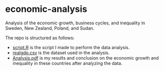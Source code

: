 # economic-analysis
Analysis of the economic growth, business cycles, and inequality in Sweden, New Zealand, Poland, and Sudan.

The repo is structured as follows:
  - [script.R](https://github.com/theDe-bugger/economic-analysis/blob/main/script.R) is the script I made to perform the data analysis.
  - [realgdp.csv](https://github.com/theDe-bugger/economic-analysis/blob/main/realgdp.csv) is the dataset used in the analysis.
  - [Analysis.pdf](https://github.com/theDe-bugger/economic-analysis/blob/main/Analysis.pdf) is my results and conclusion on the economic growth and inequality in these countries after analyzing the data.
  
